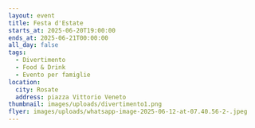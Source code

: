 ```yaml
---
layout: event
title: Festa d'Estate
starts_at: 2025-06-20T19:00:00
ends_at: 2025-06-21T00:00:00
all_day: false
tags:
  - Divertimento
  - Food & Drink
  - Evento per famiglie
location:
  city: Rosate
  address: piazza Vittorio Veneto
thumbnail: images/uploads/divertimento1.png
flyer: images/uploads/whatsapp-image-2025-06-12-at-07.40.56-2-.jpeg
---
```

